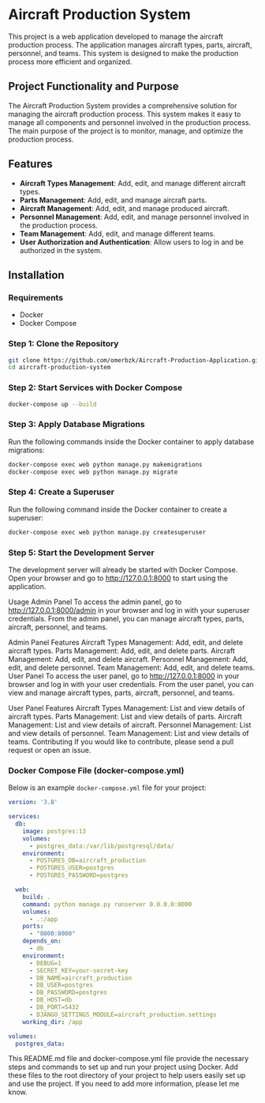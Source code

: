 # Aircraft Production System

This project is a web application developed to manage the aircraft production process. The application manages aircraft types, parts, aircraft, personnel, and teams. This system is designed to make the production process more efficient and organized.

## Project Functionality and Purpose

The Aircraft Production System provides a comprehensive solution for managing the aircraft production process. This system makes it easy to manage all components and personnel involved in the production process. The main purpose of the project is to monitor, manage, and optimize the production process.

## Features

- **Aircraft Types Management**: Add, edit, and manage different aircraft types.
- **Parts Management**: Add, edit, and manage aircraft parts.
- **Aircraft Management**: Add, edit, and manage produced aircraft.
- **Personnel Management**: Add, edit, and manage personnel involved in the production process.
- **Team Management**: Add, edit, and manage different teams.
- **User Authorization and Authentication**: Allow users to log in and be authorized in the system.

## Installation

### Requirements

- Docker
- Docker Compose

### Step 1: Clone the Repository
```sh
git clone https://github.com/omerbzk/Aircraft-Production-Application.git
cd aircraft-production-system
```

### Step 2: Start Services with Docker Compose
```sh
docker-compose up --build
```
### Step 3: Apply Database Migrations
Run the following commands inside the Docker container to apply database migrations:
```sh
docker-compose exec web python manage.py makemigrations
docker-compose exec web python manage.py migrate
```

### Step 4: Create a Superuser
Run the following command inside the Docker container to create a superuser:
```sh
docker-compose exec web python manage.py createsuperuser
```

### Step 5: Start the Development Server
The development server will already be started with Docker Compose. Open your browser and go to http://127.0.0.1:8000 to start using the application.

Usage
Admin Panel
To access the admin panel, go to http://127.0.0.1:8000/admin in your browser and log in with your superuser credentials. From the admin panel, you can manage aircraft types, parts, aircraft, personnel, and teams.

Admin Panel Features
Aircraft Types Management: Add, edit, and delete aircraft types.
Parts Management: Add, edit, and delete parts.
Aircraft Management: Add, edit, and delete aircraft.
Personnel Management: Add, edit, and delete personnel.
Team Management: Add, edit, and delete teams.
User Panel
To access the user panel, go to http://127.0.0.1:8000 in your browser and log in with your user credentials. From the user panel, you can view and manage aircraft types, parts, aircraft, personnel, and teams.

User Panel Features
Aircraft Types Management: List and view details of aircraft types.
Parts Management: List and view details of parts.
Aircraft Management: List and view details of aircraft.
Personnel Management: List and view details of personnel.
Team Management: List and view details of teams.
Contributing
If you would like to contribute, please send a pull request or open an issue.

### Docker Compose File (docker-compose.yml)

Below is an example `docker-compose.yml` file for your project:

```yaml
version: '3.8'

services:
  db:
    image: postgres:13
    volumes:
      - postgres_data:/var/lib/postgresql/data/
    environment:
      - POSTGRES_DB=aircraft_production
      - POSTGRES_USER=postgres
      - POSTGRES_PASSWORD=postgres

  web:
    build: .
    command: python manage.py runserver 0.0.0.0:8000
    volumes:
      - .:/app
    ports:
      - "8000:8000"
    depends_on:
      - db
    environment:
      - DEBUG=1
      - SECRET_KEY=your-secret-key
      - DB_NAME=aircraft_production
      - DB_USER=postgres
      - DB_PASSWORD=postgres
      - DB_HOST=db
      - DB_PORT=5432
      - DJANGO_SETTINGS_MODULE=aircraft_production.settings
    working_dir: /app

volumes:
  postgres_data:
```
This README.md file and docker-compose.yml file provide the necessary steps and commands to set up and run your project using Docker. Add these files to the root directory of your project to help users easily set up and use the project. If you need to add more information, please let me know.
